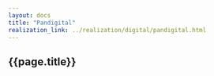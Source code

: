 ```yaml
---
layout: docs
title: "Pandigital"
realization_link: ../realization/digital/pandigital.html
---
```


## {{page.title}}